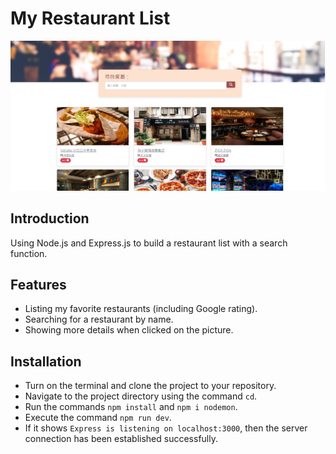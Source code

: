 # My Restaurant List
![screenshot](/screenshot/screenshot.png)

## Introduction
Using Node.js and Express.js to build a restaurant list with a search function.

## Features
- Listing my favorite restaurants (including Google rating).
- Searching for a restaurant by name.
- Showing more details when clicked on the picture.

## Installation
- Turn on the terminal and clone the project to your repository.
- Navigate to the project directory using the command `cd`.
- Run the commands `npm install` and `npm i nodemon`.
- Execute the command `npm run dev`.
- If it shows `Express is listening on localhost:3000`, then the server connection has been established successfully.

